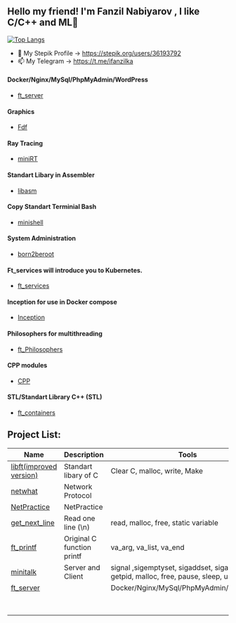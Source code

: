 ## Hello my friend! I'm Fanzil Nabiyarov ,  I like C/C++ and ML👋


	
[![Top Langs](https://github-readme-stats.vercel.app/api/top-langs/?username=ifanzilka&layout=compact)](https://github.com/anuraghazra/github-readme-stats)

- 🌱 My Stepik Profile -> https://stepik.org/users/36193792
- 📫 My Telegram -> https://t.me/ifanzilka

		
#### Docker/Nginx/MySql/PhpMyAdmin/WordPress
* [ft_server](https://github.com/ifanzilka/ft_server)
	
#### Graphics
* [Fdf](https://github.com/ifanzilka/Fdf)	
	
#### Ray Tracing
* [miniRT](https://github.com/ifanzilka/miniRT)
#### Standart Libary in Assembler
* [libasm](https://github.com/ifanzilka/libasm)
#### Copy Standart Terminial Bash
* [minishell](https://github.com/ifanzilka/minishell)
#### System Administration
* [born2beroot](https://github.com/ifanzilka/Born2beroot)

#### Ft_services will introduce you to Kubernetes. 	
* [ft_services](https://github.com/ifanzilka/ft_services)
#### Inception for use in Docker compose
* [Inception](https://github.com/ifanzilka/Inception)

#### Philosophers for multithreading
* [ft_Philosophers](https://github.com/ifanzilka/Philosophers)
	
#### CPP modules
* [CPP](https://github.com/ifanzilka/CPP_Module)	

#### STL/Standart Library C++ (STL) 
* [ft_containers](https://github.com/ifanzilka/ft_containers-STL)


## Project List:
| Name | Description | Tools |
| --- | --- | --- |
| [libft(improved version)](https://github.com/ifanzilka/libft)| 	Standart libary of C  | 	Сlear C, malloc, write, Make
| [netwhat](https://github.com/ifanzilka/netwhat) | Network Protocol | 
| [NetPractice](https://github.com/ifanzilka/NetPractice) |  NetPractice |
| [get_next_line](https://github.com/ifanzilka/get_next_line) | Read one line (\n) | read, malloc, free, static variable |
|[ft_printf](https://github.com/ifanzilka/ft_printf) | Original C function printf | va_arg, va_list, va_end |
|[minitalk](https://github.com/ifanzilka/minitalk) | Server and Client  | signal ,sigemptyset, sigaddset, sigaction, kill, getpid, malloc, free, pause, sleep, usleep, exit
|[ft_server](https://github.com/ifanzilka/ft_server) | |Docker/Nginx/MySql/PhpMyAdmin/WordPress
| | |
| | |
| | |
| | |
| | |
| | |
| | |
| | |
